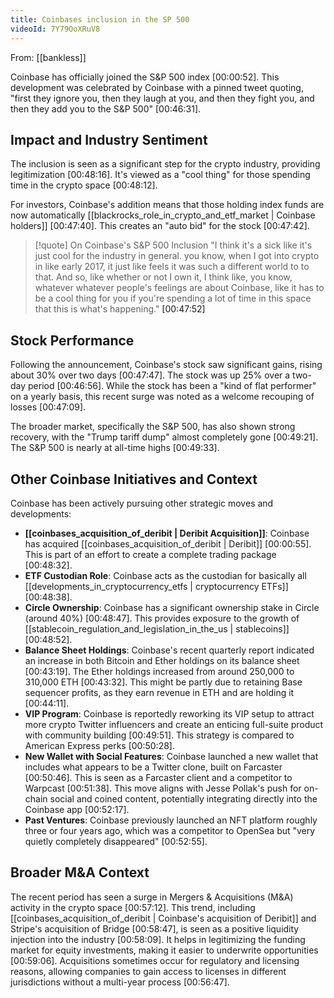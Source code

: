 ```yaml
---
title: Coinbases inclusion in the SP 500
videoId: 7Y79OoXRuV8
---
```


From: [[bankless]] <br/> 

Coinbase has officially joined the S&P 500 index <a class="yt-timestamp" data-t="00:00:52">[00:00:52]</a>. This development was celebrated by Coinbase with a pinned tweet quoting, "first they ignore you, then they laugh at you, and then they fight you, and then they add you to the S&P 500" <a class="yt-timestamp" data-t="00:46:31">[00:46:31]</a>.

## Impact and Industry Sentiment

The inclusion is seen as a significant step for the crypto industry, providing legitimization <a class="yt-timestamp" data-t="00:48:16">[00:48:16]</a>. It's viewed as a "cool thing" for those spending time in the crypto space <a class="yt-timestamp" data-t="00:48:12">[00:48:12]</a>.

For investors, Coinbase's addition means that those holding index funds are now automatically [[blackrocks_role_in_crypto_and_etf_market | Coinbase holders]] <a class="yt-timestamp" data-t="00:47:40">[00:47:40]</a>. This creates an "auto bid" for the stock <a class="yt-timestamp" data-t="00:47:42">[00:47:42]</a>.

> [!quote] On Coinbase's S&P 500 Inclusion
> "I think it's a sick like it's just cool for the industry in general. you know, when I got into crypto in like early 2017, it just like feels it was such a different world to to that. And so, like whether or not I own it, I think like, you know, whatever whatever people's feelings are about Coinbase, like it has to be a cool thing for you if you're spending a lot of time in this space that this is what's happening." <a class="yt-timestamp" data-t="00:47:52">[00:47:52]</a>

## Stock Performance

Following the announcement, Coinbase's stock saw significant gains, rising about 30% over two days <a class="yt-timestamp" data-t="00:47:47">[00:47:47]</a>. The stock was up 25% over a two-day period <a class="yt-timestamp" data-t="00:46:56">[00:46:56]</a>. While the stock has been a "kind of flat performer" on a yearly basis, this recent surge was noted as a welcome recouping of losses <a class="yt-timestamp" data-t="00:47:09">[00:47:09]</a>.

The broader market, specifically the S&P 500, has also shown strong recovery, with the "Trump tariff dump" almost completely gone <a class="yt-timestamp" data-t="00:49:21">[00:49:21]</a>. The S&P 500 is nearly at all-time highs <a class="yt-timestamp" data-t="00:49:33">[00:49:33]</a>.

## Other Coinbase Initiatives and Context

Coinbase has been actively pursuing other strategic moves and developments:
*   **[[coinbases_acquisition_of_deribit | Deribit Acquisition]]**: Coinbase has acquired [[coinbases_acquisition_of_deribit | Deribit]] <a class="yt-timestamp" data-t="00:00:55">[00:00:55]</a>. This is part of an effort to create a complete trading package <a class="yt-timestamp" data-t="00:48:32">[00:48:32]</a>.
*   **ETF Custodian Role**: Coinbase acts as the custodian for basically all [[developments_in_cryptocurrency_etfs | cryptocurrency ETFs]] <a class="yt-timestamp" data-t="00:48:38">[00:48:38]</a>.
*   **Circle Ownership**: Coinbase has a significant ownership stake in Circle (around 40%) <a class="yt-timestamp" data-t="00:48:47">[00:48:47]</a>. This provides exposure to the growth of [[stablecoin_regulation_and_legislation_in_the_us | stablecoins]] <a class="yt-timestamp" data-t="00:48:52">[00:48:52]</a>.
*   **Balance Sheet Holdings**: Coinbase's recent quarterly report indicated an increase in both Bitcoin and Ether holdings on its balance sheet <a class="yt-timestamp" data-t="00:43:19">[00:43:19]</a>. The Ether holdings increased from around 250,000 to 310,000 ETH <a class="yt-timestamp" data-t="00:43:32">[00:43:32]</a>. This might be partly due to retaining Base sequencer profits, as they earn revenue in ETH and are holding it <a class="yt-timestamp" data-t="00:44:11">[00:44:11]</a>.
*   **VIP Program**: Coinbase is reportedly reworking its VIP setup to attract more crypto Twitter influencers and create an enticing full-suite product with community building <a class="yt-timestamp" data-t="00:49:51">[00:49:51]</a>. This strategy is compared to American Express perks <a class="yt-timestamp" data-t="00:50:28">[00:50:28]</a>.
*   **New Wallet with Social Features**: Coinbase launched a new wallet that includes what appears to be a Twitter clone, built on Farcaster <a class="yt-timestamp" data-t="00:50:46">[00:50:46]</a>. This is seen as a Farcaster client and a competitor to Warpcast <a class="yt-timestamp" data-t="00:51:38">[00:51:38]</a>. This move aligns with Jesse Pollak's push for on-chain social and coined content, potentially integrating directly into the Coinbase app <a class="yt-timestamp" data-t="00:52:17">[00:52:17]</a>.
*   **Past Ventures**: Coinbase previously launched an NFT platform roughly three or four years ago, which was a competitor to OpenSea but "very quietly completely disappeared" <a class="yt-timestamp" data-t="00:52:55">[00:52:55]</a>.

## Broader M&A Context

The recent period has seen a surge in Mergers & Acquisitions (M&A) activity in the crypto space <a class="yt-timestamp" data-t="00:57:12">[00:57:12]</a>. This trend, including [[coinbases_acquisition_of_deribit | Coinbase's acquisition of Deribit]] and Stripe's acquisition of Bridge <a class="yt-timestamp" data-t="00:58:47">[00:58:47]</a>, is seen as a positive liquidity injection into the industry <a class="yt-timestamp" data-t="00:58:09">[00:58:09]</a>. It helps in legitimizing the funding market for equity investments, making it easier to underwrite opportunities <a class="yt-timestamp" data-t="00:59:06">[00:59:06]</a>. Acquisitions sometimes occur for regulatory and licensing reasons, allowing companies to gain access to licenses in different jurisdictions without a multi-year process <a class="yt-timestamp" data-t="00:56:47">[00:56:47]</a>.